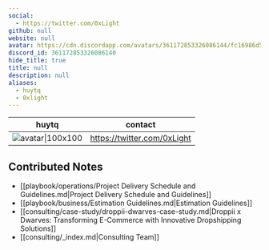 ```yaml
---
social: 
  - https://twitter.com/0xLight
github: null
website: null
avatar: https://cdn.discordapp.com/avatars/361172853326086144/fc16986d5e0c3348454336ab48eb1f1e
discord_id: 361172853326086140
hide_title: true
title: null
description: null
aliases: 
  - huytq
  - 0xlight
---
```

<div class="profile"/>

| huytq                                                                                                      | contact                     |
| ---------------------------------------------------------------------------------------------------------- | --------------------------- |
| ![avatar\|100x100](https://cdn.discordapp.com/avatars/361172853326086144/fc16986d5e0c3348454336ab48eb1f1e) | https://twitter.com/0xLight |

## Contributed Notes

- [[playbook/operations/Project Delivery Schedule and Guidelines.md|Project Delivery Schedule and Guidelines]]
- [[playbook/business/Estimation Guidelines.md|Estimation Guidelines]]
- [[consulting/case-study/droppii-dwarves-case-study.md|Droppii x Dwarves: Transforming E-Commerce with Innovative Dropshipping Solutions]]
- [[consulting/_index.md|Consulting Team]]